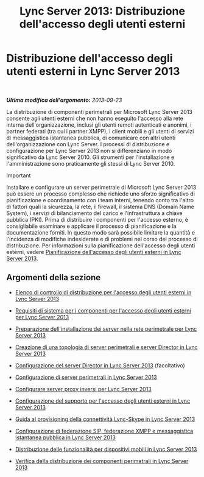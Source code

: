 ﻿---
title: "Lync Server 2013: Distribuzione dell'accesso degli utenti esterni"
TOCTitle: Distribuzione dell'accesso degli utenti esterni
ms:assetid: d40c9574-c16b-4fe6-b848-21ae0b7e4f0e
ms:mtpsurl: https://technet.microsoft.com/it-it/library/Gg398918(v=OCS.15)
ms:contentKeyID: 49302090
ms.date: 08/24/2015
mtps_version: v=OCS.15
ms.translationtype: HT
---

# Distribuzione dell'accesso degli utenti esterni in Lync Server 2013

 

_**Ultima modifica dell'argomento:** 2013-09-23_

La distribuzione di componenti perimetrali per Microsoft Lync Server 2013 consente agli utenti esterni che non hanno eseguito l'accesso alla rete interna dell'organizzazione, inclusi gli utenti remoti autenticati e anonimi, i partner federati (tra cui i partner XMPP), i client mobili e gli utenti di servizi di messaggistica istantanea pubblica, di comunicare con altri utenti dell'organizzazione con Lync Server. I processi di distribuzione e configurazione per Lync Server 2013 non si differenziano in modo significativo da Lync Server 2010. Gli strumenti per l'installazione e l'amministrazione sono praticamente gli stessi di Lync Server 2010.

> [!IMPORTANT]  
> Installare e configurare un server perimetrale di Microsoft Lync Server 2013 può essere un processo complesso che richiede uno sforzo significativo di pianificazione e coordinamento con i team interni, tenendo conto tra l'altro di fattori quali la sicurezza, la rete, il firewall, il sistema DNS (Domain Name System), i servizi di bilanciamento del carico e l'infrastruttura a chiave pubblica (PKI). Prima di distribuire i componenti per l'accesso esterno, è consigliabile esaminare e applicare il processo di pianificazione e la documentazione forniti. In questo modo sarà possibile limitare la quantità e l'incidenza di modifiche indesiderate e di problemi nel corso del processo di distribuzione. Per informazioni sulla pianificazione dell'accesso degli utenti esterni, vedere <a href="lync-server-2013-planning-for-external-user-access.md">Pianificazione dell'accesso degli utenti esterni in Lync Server 2013</a>.

## Argomenti della sezione

  - [Elenco di controllo di distribuzione per l'accesso degli utenti esterni in Lync Server 2013](lync-server-2013-deployment-checklist-for-external-user-access.md)

  - [Requisiti di sistema per i componenti per l'accesso degli utenti esterni per Lync Server 2013](lync-server-2013-system-requirements-for-external-user-access-components.md)

  - [Preparazione dell'installazione dei server nella rete perimetrale per Lync Server 2013](lync-server-2013-preparing-for-installation-of-servers-in-the-perimeter-network.md)

  - [Creazione di una topologia di server perimetrali e server Director in Lync Server 2013](lync-server-2013-building-an-edge-and-director-topology.md)

  - [Configurazione del server Director in Lync Server 2013](lync-server-2013-setting-up-the-director.md) (facoltativo)

  - [Configurazione di server perimetrali in Lync Server 2013](lync-server-2013-setting-up-edge-servers.md)

  - [Configurare server proxy inversi per Lync Server 2013](lync-server-2013-setting-up-reverse-proxy-servers.md)

  - [Configurazione del supporto per l'accesso degli utenti esterni in Lync Server 2013](lync-server-2013-configuring-support-for-external-user-access.md)

  - [Guida al provisioning della connettività Lync-Skype in Lync Server 2013](lync-server-2013-provisioning-guide-for-lync-skype-connectivity.md)

  - [Configurazione di federazione SIP, federazione XMPP e messaggistica istantanea pubblica in Lync Server 2013](lync-server-2013-configuring-sip-federation-xmpp-federation-and-public-instant-messaging.md)

  - [Distribuzione delle funzionalità per dispositivi mobili in Lync Server 2013](lync-server-2013-deploying-mobility.md)

  - [Verifica della distribuzione dei componenti perimetrali in Lync Server 2013](lync-server-2013-verifying-your-edge-deployment.md)

